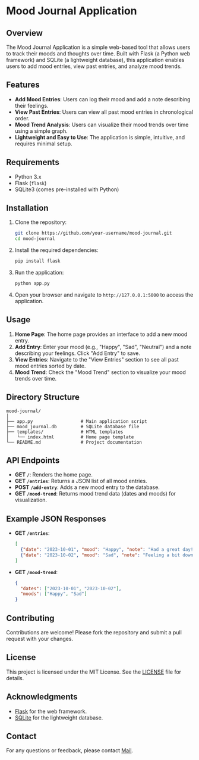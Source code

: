 # Mood Journal Application

## Overview
The Mood Journal Application is a simple web-based tool that allows users to track their moods and thoughts over time. Built with Flask (a Python web framework) and SQLite (a lightweight database), this application enables users to add mood entries, view past entries, and analyze mood trends.

## Features
- **Add Mood Entries**: Users can log their mood and add a note describing their feelings.
- **View Past Entries**: Users can view all past mood entries in chronological order.
- **Mood Trend Analysis**: Users can visualize their mood trends over time using a simple graph.
- **Lightweight and Easy to Use**: The application is simple, intuitive, and requires minimal setup.

## Requirements
- Python 3.x
- Flask (`flask`)
- SQLite3 (comes pre-installed with Python)

## Installation
1. Clone the repository:
   ```bash
   git clone https://github.com/your-username/mood-journal.git
   cd mood-journal
   ```

2. Install the required dependencies:
   ```bash
   pip install flask
   ```

3. Run the application:
   ```bash
   python app.py
   ```

4. Open your browser and navigate to `http://127.0.0.1:5000` to access the application.

## Usage
1. **Home Page**: The home page provides an interface to add a new mood entry.
2. **Add Entry**: Enter your mood (e.g., "Happy", "Sad", "Neutral") and a note describing your feelings. Click "Add Entry" to save.
3. **View Entries**: Navigate to the "View Entries" section to see all past mood entries sorted by date.
4. **Mood Trend**: Check the "Mood Trend" section to visualize your mood trends over time.

## Directory Structure
```
mood-journal/
│
├── app.py                  # Main application script
├── mood_journal.db         # SQLite database file
├── templates/              # HTML templates
│   └── index.html          # Home page template
└── README.md               # Project documentation
```

## API Endpoints
- **GET `/`**: Renders the home page.
- **GET `/entries`**: Returns a JSON list of all mood entries.
- **POST `/add-entry`**: Adds a new mood entry to the database.
- **GET `/mood-trend`**: Returns mood trend data (dates and moods) for visualization.

## Example JSON Responses
- **GET `/entries`**:
  ```json
  [
    {"date": "2023-10-01", "mood": "Happy", "note": "Had a great day!"},
    {"date": "2023-10-02", "mood": "Sad", "note": "Feeling a bit down today."}
  ]
  ```

- **GET `/mood-trend`**:
  ```json
  {
    "dates": ["2023-10-01", "2023-10-02"],
    "moods": ["Happy", "Sad"]
  }
  ```

## Contributing
Contributions are welcome! Please fork the repository and submit a pull request with your changes.

## License
This project is licensed under the MIT License. See the [LICENSE](LICENSE) file for details.

## Acknowledgments
- [Flask](https://flask.palletsprojects.com/) for the web framework.
- [SQLite](https://www.sqlite.org/) for the lightweight database.

## Contact
For any questions or feedback, please contact [Mail](mailto:sainikithavantari@gmail.com).
